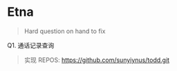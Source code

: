 # Etna
> Hard question on hand to fix


Q1. 通话记录查询
>实现
>REPOS: https://github.com/sunyiynus/todd.git


